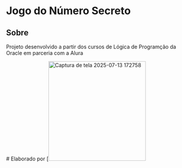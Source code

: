 <h1>Jogo do Número Secreto</h1>
<h2>Sobre</h2>
<p> Projeto desenvolvido a partir dos cursos de Lógica de Programção da Oracle em parceria com a Alura</p>
# Elaborado por
[<img <img width="264" height="270" alt="Captura de tela 2025-07-13 172758" src="https://github.com/user-attachments/assets/c298c418-54d5-4f7e-a9f3-ec364b03032c" />
